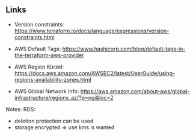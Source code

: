 ## Links
* Version constraints: https://www.terraform.io/docs/language/expressions/version-constraints.html
* AWS Default Tags: https://www.hashicorp.com/blog/default-tags-in-the-terraform-aws-provider

* AWS Region Kürzel: https://docs.aws.amazon.com/AWSEC2/latest/UserGuide/using-regions-availability-zones.html
* AWS Global Network Info: https://aws.amazon.com/about-aws/global-infrastructure/regions_az/?p=ngi&loc=2



Notes:
RDS:
* deletion protection can be used
* storage encrypted => use kms is wanted